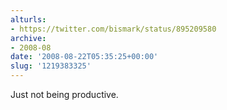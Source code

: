 ```yaml
---
alturls:
- https://twitter.com/bismark/status/895209580
archive:
- 2008-08
date: '2008-08-22T05:35:25+00:00'
slug: '1219383325'
---
```


Just not being productive.

